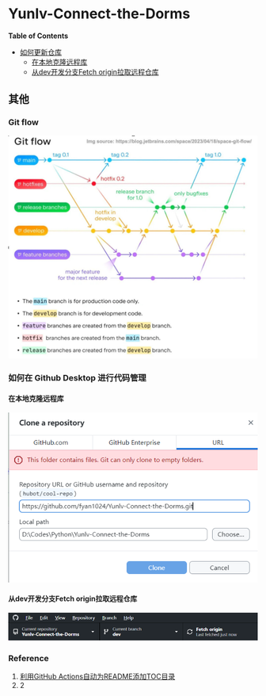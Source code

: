 # Yunlv-Connect-the-Dorms

<!-- START doctoc generated TOC please keep comment here to allow auto update -->
<!-- DON'T EDIT THIS SECTION, INSTEAD RE-RUN doctoc TO UPDATE -->
**Table of Contents**

- [如何更新仓库](#%E5%A6%82%E4%BD%95%E6%9B%B4%E6%96%B0%E4%BB%93%E5%BA%93)
  - [在本地克隆远程库](#%E5%9C%A8%E6%9C%AC%E5%9C%B0%E5%85%8B%E9%9A%86%E8%BF%9C%E7%A8%8B%E5%BA%93)
  - [从dev开发分支Fetch origin拉取远程仓库](#%E4%BB%8Edev%E5%BC%80%E5%8F%91%E5%88%86%E6%94%AFfetch-origin%E6%8B%89%E5%8F%96%E8%BF%9C%E7%A8%8B%E4%BB%93%E5%BA%93)

<!-- END doctoc generated TOC please keep comment here to allow auto update -->

## 其他

### Git flow

![Git Flow 流程图](images/GitFlow.jpg)

### 如何在 Github Desktop 进行代码管理

#### 在本地克隆远程库

![克隆仓库](images/CloneRepository.png)

#### 从dev开发分支Fetch origin拉取远程仓库

![fetch origin](images/FetchOrigin.png)


### Reference

1. [利用GitHub Actions自动为README添加TOC目录](https://wiki.eryajf.net/pages/226388/)
2. 2 







